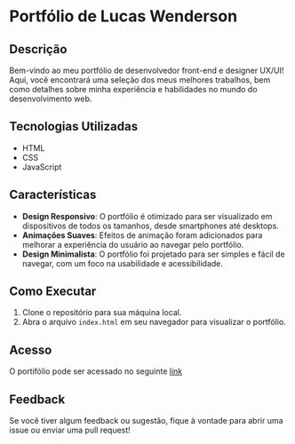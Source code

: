 # Portfólio de Lucas Wenderson

## Descrição

Bem-vindo ao meu portfólio de desenvolvedor front-end e designer UX/UI! Aqui, você encontrará uma seleção dos meus melhores trabalhos, bem como detalhes sobre minha experiência e habilidades no mundo do desenvolvimento web.

## Tecnologias Utilizadas

- HTML
- CSS
- JavaScript

## Características

- **Design Responsivo**: O portfólio é otimizado para ser visualizado em dispositivos de todos os tamanhos, desde smartphones até desktops.
- **Animações Suaves**: Efeitos de animação foram adicionados para melhorar a experiência do usuário ao navegar pelo portfólio.
- **Design Minimalista**: O portfólio foi projetado para ser simples e fácil de navegar, com um foco na usabilidade e acessibilidade.

## Como Executar

1. Clone o repositório para sua máquina local.
2. Abra o arquivo `index.html` em seu navegador para visualizar o portfólio.

## Acesso

O portifólio pode ser acessado no seguinte [link](https://lucaswenderson.github.io/portfolio)

## Feedback

Se você tiver algum feedback ou sugestão, fique à vontade para abrir uma issue ou enviar uma pull request!
